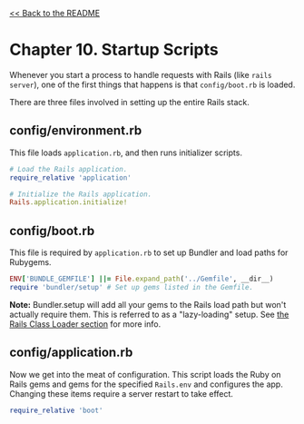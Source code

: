 [&lt;&lt; Back to the README](README.md)

# Chapter 10. Startup Scripts

Whenever you start a process to handle requests with Rails (like `rails server`),
one of the first things that happens is that `config/boot.rb` is loaded.

There are three files involved in setting up the entire Rails stack.

## config/environment.rb

This file loads `application.rb`, and then runs initializer scripts.

```ruby
# Load the Rails application.
require_relative 'application'

# Initialize the Rails application.
Rails.application.initialize!
```

## config/boot.rb

This file is required by `application.rb` to set up Bundler and load paths for
Rubygems.

```ruby
ENV['BUNDLE_GEMFILE'] ||= File.expand_path('../Gemfile', __dir__)
require 'bundler/setup' # Set up gems listed in the Gemfile.
```

**Note:** Bundler.setup will add all your gems to the Rails load path but won't
actually require them. This is referred to as a "lazy-loading" setup. See
[the Rails Class Loader section][development-mode] for more info.

## config/application.rb

Now we get into the meat of configuration. This script loads the Ruby on Rails
gems and gems for the specified `Rails.env` and configures the app. Changing
these items require a server restart to take effect.

```ruby
require_relative 'boot'
```


[development-mode]: ch14-development-mode.md
